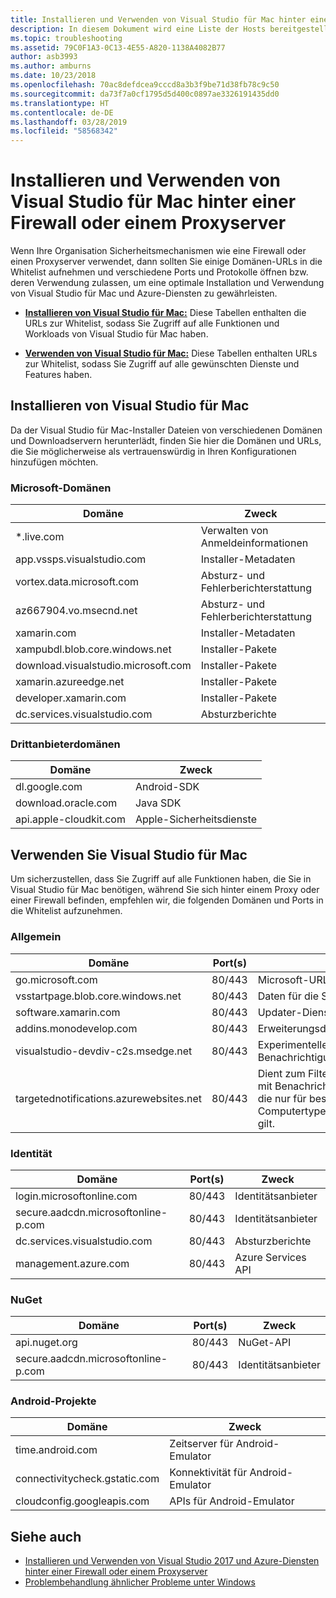 ```yaml
---
title: Installieren und Verwenden von Visual Studio für Mac hinter einer Firewall oder einem Proxyserver
description: In diesem Dokument wird eine Liste der Hosts bereitgestellt, die in der Whitelist Ihrer Firewall enthalten sein müssen, damit Visual Studio für Mac (und die zugehörigen Workloads, einschließlich Xamarin) in einer Unternehmensumgebung funktioniert.
ms.topic: troubleshooting
ms.assetid: 79C0F1A3-0C13-4E55-A820-1138A4082B77
author: asb3993
ms.author: amburns
ms.date: 10/23/2018
ms.openlocfilehash: 70ac8defdcea9cccd8a3b3f9be71d38fb78c9c50
ms.sourcegitcommit: da73f7a0cf1795d5d400c0897ae3326191435dd0
ms.translationtype: HT
ms.contentlocale: de-DE
ms.lasthandoff: 03/28/2019
ms.locfileid: "58568342"
---
```

# <a name="install-and-use-visual-studio-for-mac-behind-a-firewall-or-proxy-server"></a>Installieren und Verwenden von Visual Studio für Mac hinter einer Firewall oder einem Proxyserver

Wenn Ihre Organisation Sicherheitsmechanismen wie eine Firewall oder einen Proxyserver verwendet, dann sollten Sie einige Domänen-URLs in die Whitelist aufnehmen und verschiedene Ports und Protokolle öffnen bzw. deren Verwendung zulassen, um eine optimale Installation und Verwendung von Visual Studio für Mac und Azure-Diensten zu gewährleisten.

- [**Installieren von Visual Studio für Mac:**](#install-visual-studio-for-mac) Diese Tabellen enthalten die URLs zur Whitelist, sodass Sie Zugriff auf alle Funktionen und Workloads von Visual Studio für Mac haben.

- [**Verwenden von Visual Studio für Mac:**](#use-visual-studio-for-mac) Diese Tabellen enthalten URLs zur Whitelist, sodass Sie Zugriff auf alle gewünschten Dienste und Features haben.

## <a name="install-visual-studio-for-mac"></a>Installieren von Visual Studio für Mac

Da der Visual Studio für Mac-Installer Dateien von verschiedenen Domänen und Downloadservern herunterlädt, finden Sie hier die Domänen und URLs, die Sie möglicherweise als vertrauenswürdig in Ihren Konfigurationen hinzufügen möchten.

### <a name="microsoft-domains"></a>Microsoft-Domänen

| Domäne| Zweck |
| ----------------------------------- |---------------------------|
| *.live.com| Verwalten von Anmeldeinformationen |
| app.vssps.visualstudio.com| Installer-Metadaten|
| vortex.data.microsoft.com | Absturz- und Fehlerberichterstattung |
| az667904.vo.msecnd.net| Absturz- und Fehlerberichterstattung |
| xamarin.com | Installer-Metadaten|
| xampubdl.blob.core.windows.net| Installer-Pakete|
| download.visualstudio.microsoft.com | Installer-Pakete|
| xamarin.azureedge.net | Installer-Pakete|
| developer.xamarin.com | Installer-Pakete|
| dc.services.visualstudio.com| Absturzberichte |

### <a name="third-party-domains"></a>Drittanbieterdomänen

| Domäne| Zweck |
| --------------------------|-------------------------|
| dl.google.com | Android-SDK |
| download.oracle.com | Java SDK|
| api.apple-cloudkit.com| Apple-Sicherheitsdienste |

## <a name="use-visual-studio-for-mac"></a>Verwenden Sie Visual Studio für Mac

Um sicherzustellen, dass Sie Zugriff auf alle Funktionen haben, die Sie in Visual Studio für Mac benötigen, während Sie sich hinter einem Proxy oder einer Firewall befinden, empfehlen wir, die folgenden Domänen und Ports in die Whitelist aufzunehmen.

### <a name="general"></a>Allgemein

| Domäne | Port(s)|Zweck|
| ----------------------|------------------|------------------|
| go.microsoft.com | 80/443|Microsoft-URL-Auflösung |
| vsstartpage.blob.core.windows.net| 80/443| Daten für die Startseite|
| software.xamarin.com |  80/443|Updater-Dienst|
| addins.monodevelop.com | 80/443| Erweiterungsdienste |
| visualstudio-devdiv-c2s.msedge.net | 80/443| Experimentelles Feature und Benachrichtigungen |
| targetednotifications.azurewebsites.net|  80/443| Dient zum Filtern einer globalen Liste mit Benachrichtigungen in eine Liste, die nur für bestimmte Computertypen/Verwendungsszenarien gilt.|

### <a name="identity"></a>Identität

| Domäne | Port(s)|Zweck|
| ----------------------|------------------|------------------|
| login.microsoftonline.com | 80/443| Identitätsanbieter|
| secure.aadcdn.microsoftonline-p.com | 80/443|Identitätsanbieter|
| dc.services.visualstudio.com| 80/443|Absturzberichte|
| management.azure.com|80/443| Azure Services API |

### <a name="nuget"></a>NuGet

| Domäne | Port(s)|Zweck|
| ----------------------|------------------|------------------|
| api.nuget.org | 80/443|NuGet-API|
| secure.aadcdn.microsoftonline-p.com |80/443| Identitätsanbieter|

### <a name="android-projects"></a>Android-Projekte

| Domäne| Zweck|
| ------------------------------------|------------------------------------|
| time.android.com| Zeitserver für Android-Emulator |
| connectivitycheck.gstatic.com | Konnektivität für Android-Emulator|
| cloudconfig.googleapis.com| APIs für Android-Emulator|

## <a name="see-also"></a>Siehe auch

- [Installieren und Verwenden von Visual Studio 2017 und Azure-Diensten hinter einer Firewall oder einem Proxyserver](/visualstudio/install/install-and-use-visual-studio-behind-a-firewall-or-proxy-server)
- [Problembehandlung ähnlicher Probleme unter Windows](/visualstudio/install/troubleshooting-network-related-errors-in-visual-studio)
